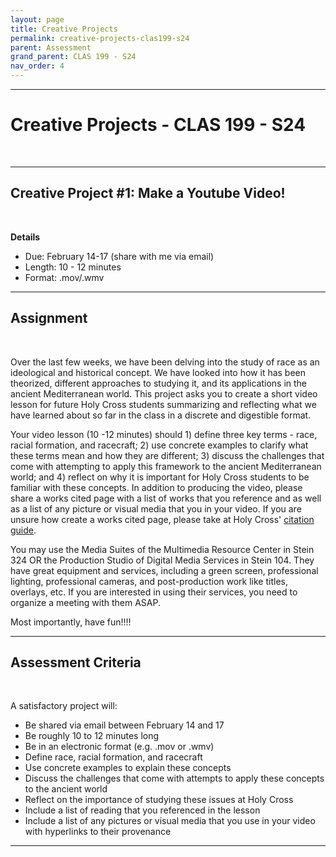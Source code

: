 ```yaml
---
layout: page
title: Creative Projects
permalink: creative-projects-clas199-s24
parent: Assessment
grand_parent: CLAS 199 - S24
nav_order: 4
---
```

***

# Creative Projects - CLAS 199 - S24
&nbsp;

***

## Creative Project #1: Make a Youtube Video!
&nbsp;

**Details**
- Due: February 14-17 (share with me via email)
- Length: 10 - 12 minutes
- Format: .mov/.wmv

***

## Assignment
&nbsp;

Over the last few weeks, we have been delving into the study of race as an ideological and historical concept. We have looked into how it has been theorized, different approaches to studying it, and its applications in the ancient Mediterranean world. This project asks you to create a short video lesson for future Holy Cross students summarizing and reflecting what we have learned about so far in the class in a discrete and digestible format.

Your video lesson (10 -12 minutes) should 1) define three key terms - race, racial formation, and racecraft; 2) use concrete examples to clarify what these terms mean and how they are different; 3) discuss the challenges that come with attempting to apply this framework to the ancient Mediterranean world; and 4) reflect on why it is important for Holy Cross students to be familiar with these concepts. In addition to producing the video, please share a works cited page with a list of works that you reference and as well as a list of any picture or visual media that you in your video. If you are unsure how create a works cited page, please take at Holy Cross' [citation guide](https://libguides.holycross.edu/citationhelp).

You may use the Media Suites of the Multimedia Resource Center in Stein 324 OR the Production Studio of Digital Media Services in Stein 104. They have great equipment and services, including a green screen, professional lighting, professional cameras, and post-production work like titles, overlays, etc. If you are interested in using their services, you need to organize a meeting with them ASAP.

Most importantly, have fun!!!!

***

## Assessment Criteria
&nbsp;

A satisfactory project will:
- Be shared via email between February 14 and 17
-	Be roughly 10 to 12 minutes long
-	Be in an electronic format (e.g. .mov or .wmv) 
-	Define race, racial formation, and racecraft
-	Use concrete examples to explain these concepts
-	Discuss the challenges that come with attempts to apply these concepts to the ancient world
-	Reflect on the importance of studying these issues at Holy Cross
-	Include a list of reading that you referenced in the lesson
-	Include a list of any pictures or visual media that you use in your video with hyperlinks to their provenance

***
